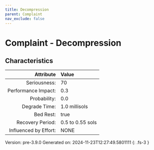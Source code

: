 ```yaml
---
title: Decompression
parent: Complaint
nav_exclude: false
---
```

# Complaint - Decompression

## Characteristics

| Attribute      | Value |
|--------:|:------|
|Seriousness:|70|
|Performance Impact:|0.3|
|Probability:|0.0|
|Degrade Time:|1.0 millisols|
|Bed Rest:|true|
|Recovery Period:|0.5 to 0.55 sols|
|Influenced by Effort:|NONE|
 

Version: pre-3.9.0 Generated on: 2024-11-23T12:27:49.5801111
{: .fs-3 }